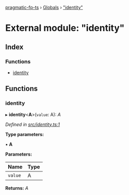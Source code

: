 [pragmatic-fp-ts](../README.md) › [Globals](../globals.md) › ["identity"](_identity_.md)

# External module: "identity"

## Index

### Functions

* [identity](_identity_.md#identity)

## Functions

###  identity

▸ **identity**<**A**>(`value`: A): *A*

*Defined in [src/identity.ts:1](https://github.com/hermann-p/pragmatic-fp-ts/blob/87551e7/src/identity.ts#L1)*

**Type parameters:**

▪ **A**

**Parameters:**

Name | Type |
------ | ------ |
`value` | A |

**Returns:** *A*
